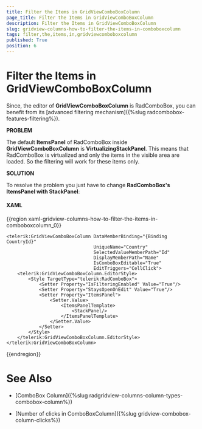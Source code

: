 ```yaml
---
title: Filter the Items in GridViewComboBoxColumn
page_title: Filter the Items in GridViewComboBoxColumn
description: Filter the Items in GridViewComboBoxColumn
slug: gridview-columns-how-to-filter-the-items-in-comboboxcolumn
tags: filter,the,items,in,gridviewcomboboxcolumn
published: True
position: 6
---
```


# Filter the Items in GridViewComboBoxColumn

Since, the editor of __GridViewComboBoxColumn__ is RadComboBox, you can benefit from its [advanced filtering mechanism]({%slug radcombobox-features-filtering%}).

__PROBLEM__

The default __ItemsPanel__ of RadComboBox inside __GridViewComboBoxColumn__ is __VirtualizingStackPanel__. This means that RadComboBox is virtualized and only the items in the visible area are loaded. So the filtering will work for these items only.

__SOLUTION__

To resolve the problem you just have to change __RadComboBox's ItemsPanel with StackPanel__:
      
#### __XAML__

{{region xaml-gridview-columns-how-to-filter-the-items-in-comboboxcolumn_0}}

	<telerik:GridViewComboBoxColumn DataMemberBinding="{Binding CountryId}"
                                    UniqueName="Country"
                                    SelectedValueMemberPath="Id"
                                    DisplayMemberPath="Name" 
                                    IsComboBoxEditable="True"
                                    EditTriggers="CellClick">
	    <telerik:GridViewComboBoxColumn.EditorStyle>
	        <Style TargetType="telerik:RadComboBox">
	            <Setter Property="IsFilteringEnabled" Value="True"/>
	            <Setter Property="StaysOpenOnEdit" Value="True"/>
	            <Setter Property="ItemsPanel">
	                <Setter.Value>
	                    <ItemsPanelTemplate>
	                        <StackPanel/>
	                    </ItemsPanelTemplate>
	                </Setter.Value>
	            </Setter>
	        </Style>
	    </telerik:GridViewComboBoxColumn.EditorStyle>                    
	</telerik:GridViewComboBoxColumn>
{{endregion}}

# See Also

 * [ComboBox Column]({%slug radgridview-columns-column-types-combobox-column%}) 
 
 * [Number of clicks in ComboBoxColumn]({%slug gridview-combobox-column-clicks%}) 
